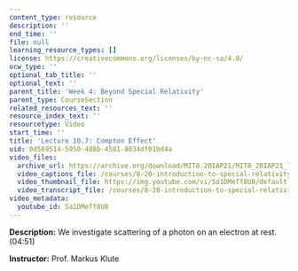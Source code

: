 ```yaml
---
content_type: resource
description: ''
end_time: ''
file: null
learning_resource_types: []
license: https://creativecommons.org/licenses/by-nc-sa/4.0/
ocw_type: ''
optional_tab_title: ''
optional_text: ''
parent_title: 'Week 4: Beyond Special Relativity'
parent_type: CourseSection
related_resources_text: ''
resource_index_text: ''
resourcetype: Video
start_time: ''
title: 'Lecture 10.7: Compton Effect'
uid: 0d569514-5950-488b-4581-8034df01bd4a
video_files:
  archive_url: https://archive.org/download/MIT8.20IAP21/MIT8_20IAP21_lec10-7_300k.mp4
  video_captions_file: /courses/8-20-introduction-to-special-relativity-january-iap-2021/eb615611f58350c4a23b4821453ca7df_Sa1DMeTf8U8.vtt
  video_thumbnail_file: https://img.youtube.com/vi/Sa1DMeTf8U8/default.jpg
  video_transcript_file: /courses/8-20-introduction-to-special-relativity-january-iap-2021/7b1ce0668f50cd65c7c224550fd4b84f_Sa1DMeTf8U8.pdf
video_metadata:
  youtube_id: Sa1DMeTf8U8
---
```


**Description:** We investigate scattering of a photon on an electron at rest. (04:51)

**Instructor:** Prof. Markus Klute

